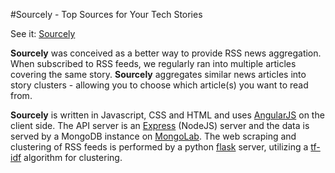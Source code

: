 #Sourcely - Top Sources for Your Tech Stories

See it: [Sourcely](http://www.sourcely.io)

__Sourcely__ was conceived as a better way to provide RSS news aggregation. When subscribed to RSS feeds, we regularly ran into multiple articles covering the same story. __Sourcely__ aggregates similar news articles into story clusters - allowing you to choose which article(s) you want to read from.

__Sourcely__ is written in Javascript, CSS and HTML and uses [AngularJS](http://angularjs.org/) on the client side. The API server is an [Express](http://expressjs.com/) (NodeJS) server and the data is served by a MongoDB instance on [MongoLab](http://MongoLab.com). The web scraping and clustering of RSS feeds is performed by a python [flask](http://flask.pocoo.org/) server, utilizing a [tf-idf](http://en.wikipedia.org/wiki/Tf%E2%80%93idf) algorithm for clustering.

